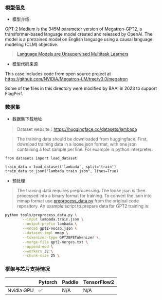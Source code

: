### 模型信息
- 模型介绍

GPT-2 Medium is the 345M parameter version of Megatron-GPT2, a transformer-based language model created and released by OpenAI. The model is a pretrained model on English language using a causal language modeling (CLM) objective.

>[Language Models are Unsupervised Multitask Learners](https://d4mucfpksywv.cloudfront.net/better-language-models/language_models_are_unsupervised_multitask_learners.pdf) 

- 模型代码来源

This case includes code from open source project at https://github.com/NVIDIA/Megatron-LM/tree/v3.0/megatron

Some of the files in this directory were modified by BAAI in 2023 to support FlagPerf.


### 数据集
- 数据集下载地址
> Dataset website：https://huggingface.co/datasets/lambada

> The training data should be downloaded from huggingface. First, download training data in a loose json format, with one json containing a text sample per line. For example in python interpreter:

```
from datasets import load_dataset

train_data = load_dataset('lambada', split='train')
train_data.to_json("lambada.train.json", lines=True)
```

- 预处理
> The training data requires preprocessing. 
The loose json is then processed into a binary format for training. To convert the json into mmap format use [preprocess_data.py](https://github.com/NVIDIA/Megatron-LM/blob/v3.0/tools/preprocess_data.py) from the original code repository. An example script to prepare data for GPT2 training is:

``` bash
python tools/preprocess_data.py \
        --input lambada.train.json \
        --output-prefix lambada \
        --vocab gpt2-vocab.json \
        --dataset-impl mmap \
        --tokenizer-type GPT2BPETokenizer \
        --merge-file gpt2-merges.txt \
        --append-eod \
        --workers 32 \
        --chunk-size 25 \
```


### 框架与芯片支持情况
|     | Pytorch  |Paddle|TensorFlow2|
|  ----  | ----  |  ----  | ----  |
| Nvidia GPU | ✅ |N/A  |N/A|
